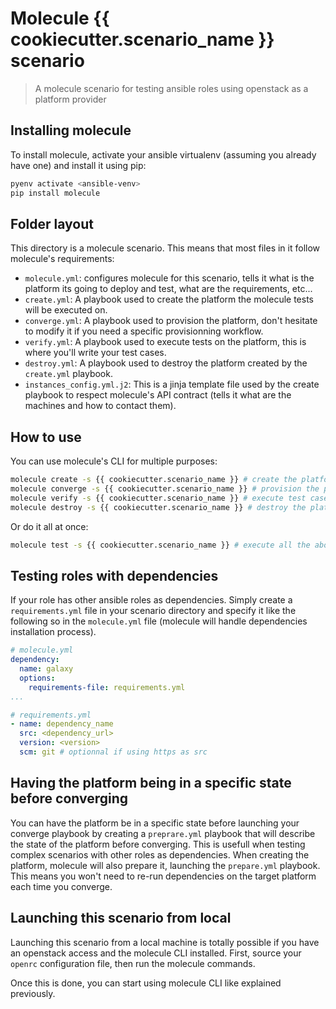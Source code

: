 # Molecule {{ cookiecutter.scenario_name }} scenario

> A molecule scenario for testing ansible roles using openstack as a platform provider

## Installing molecule

To install molecule, activate your ansible virtualenv (assuming you already have one) and install it using pip:
```bash
pyenv activate <ansible-venv>
pip install molecule
```

## Folder layout

This directory is a molecule scenario. This means that most files in it follow molecule's requirements:

* `molecule.yml`: configures molecule for this scenario, tells it what is the platform its going to deploy and test, what are the requirements, etc...
* `create.yml`: A playbook used to create the platform the molecule tests will be executed on.
* `converge.yml`: A playbook used to provision the platform, don't hesitate to modify it if you need a specific provisionning workflow.
* `verify.yml`: A playbook used to execute tests on the platform, this is where you'll write your test cases.
* `destroy.yml`: A playbook used to destroy the platform created by the `create.yml` playbook.
* `instances_config.yml.j2`: This is a jinja template file used by the create playbook to respect molecule's API contract (tells it what are the machines and how to contact them).

## How to use

You can use molecule's CLI for multiple purposes:

```bash
molecule create -s {{ cookiecutter.scenario_name }} # create the platform
molecule converge -s {{ cookiecutter.scenario_name }} # provision the platform using the role
molecule verify -s {{ cookiecutter.scenario_name }} # execute test cases on the platform
molecule destroy -s {{ cookiecutter.scenario_name }} # destroy the platform
```

Or do it all at once:
```bash
molecule test -s {{ cookiecutter.scenario_name }} # execute all the above commands in one go
```

## Testing roles with dependencies

If your role has other ansible roles as dependencies. Simply create a `requirements.yml` file in your scenario directory and specify it like the following so in the `molecule.yml` file (molecule will handle dependencies installation process).

```yaml
# molecule.yml
dependency:
  name: galaxy
  options:
    requirements-file: requirements.yml
...
```

```yaml
# requirements.yml
- name: dependency_name
  src: <dependency_url>
  version: <version>
  scm: git # optionnal if using https as src
```

## Having the platform being in a specific state before converging

You can have the platform be in a specific state before launching your converge playbook by creating a `preprare.yml` playbook that will describe the state of the platform before converging. This is usefull when testing complex scenarios with other roles as dependencies.
When creating the platform, molecule will also prepare it, launching the `prepare.yml` playbook. This means you won't need to re-run dependencies on the target platform each time you converge.

## Launching this scenario from local

Launching this scenario from a local machine is totally possible if you have an openstack access and the molecule CLI installed.
First, source your `openrc` configuration file, then run the molecule commands.

Once this is done, you can start using molecule CLI like explained previously.
